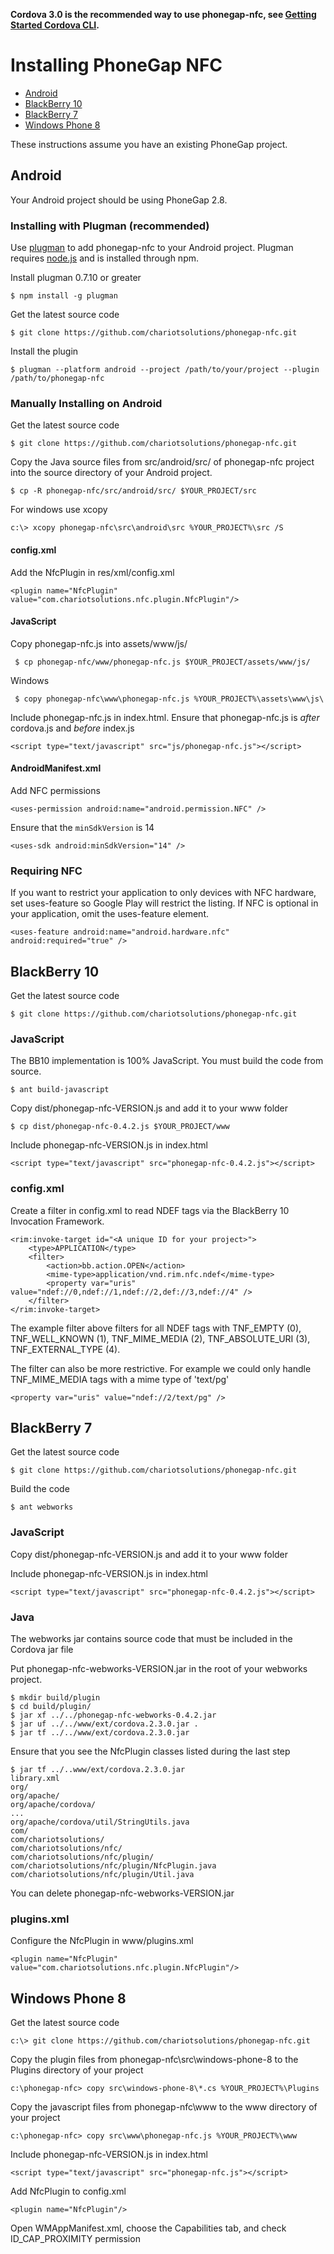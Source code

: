 **Cordova 3.0 is the recommended way to use phonegap-nfc, see [Getting Started Cordova CLI](https://github.com/chariotsolutions/phonegap-nfc/blob/master/doc/GettingStartedCLI.md).**

# Installing PhoneGap NFC

* [Android](#android)
* [BlackBerry 10](#blackberry-10)
* [BlackBerry 7](#blackberry-7)
* [Windows Phone 8](#windows-phone-8)

These instructions assume you have an existing PhoneGap project. 

## Android

Your Android project should be using PhoneGap 2.8.

### Installing with Plugman (recommended)

Use [plugman](https://github.com/apache/cordova-plugman) to add phonegap-nfc to your Android project.  Plugman requires [node.js](http://nodejs.org) and is installed through npm.

Install plugman 0.7.10 or greater

    $ npm install -g plugman

Get the latest source code

    $ git clone https://github.com/chariotsolutions/phonegap-nfc.git

Install the plugin

    $ plugman --platform android --project /path/to/your/project --plugin /path/to/phonegap-nfc

### Manually Installing on Android

Get the latest source code

    $ git clone https://github.com/chariotsolutions/phonegap-nfc.git

Copy the Java source files from src/android/src/ of phonegap-nfc project into the source directory of your Android project.

    $ cp -R phonegap-nfc/src/android/src/ $YOUR_PROJECT/src
    
For windows use xcopy

    c:\> xcopy phonegap-nfc\src\android\src %YOUR_PROJECT%\src /S

#### config.xml 

Add the NfcPlugin in res/xml/config.xml

    <plugin name="NfcPlugin" value="com.chariotsolutions.nfc.plugin.NfcPlugin"/>

#### JavaScript 

Copy phonegap-nfc.js into assets/www/js/

     $ cp phonegap-nfc/www/phonegap-nfc.js $YOUR_PROJECT/assets/www/js/
     
Windows     
     
     $ copy phonegap-nfc\www\phonegap-nfc.js %YOUR_PROJECT%\assets\www\js\
    
Include phonegap-nfc.js in index.html.  Ensure that phonegap-nfc.js is *after* cordova.js and *before* index.js

    <script type="text/javascript" src="js/phonegap-nfc.js"></script>        

#### AndroidManifest.xml

Add NFC permissions

    <uses-permission android:name="android.permission.NFC" />

Ensure that the `minSdkVersion` is 14

    <uses-sdk android:minSdkVersion="14" />
    
### Requiring NFC

If you want to restrict your application to only devices with NFC hardware, set uses-feature so Google Play will restrict the listing.  If NFC is optional in your application, omit the uses-feature element.

    <uses-feature android:name="android.hardware.nfc" android:required="true" />

## BlackBerry 10

Get the latest source code

    $ git clone https://github.com/chariotsolutions/phonegap-nfc.git

### JavaScript 

The BB10 implementation is 100% JavaScript.  You must build the code from source.

    $ ant build-javascript

Copy dist/phonegap-nfc-VERSION.js and add it to your www folder

    $ cp dist/phonegap-nfc-0.4.2.js $YOUR_PROJECT/www
    
Include phonegap-nfc-VERSION.js in index.html

    <script type="text/javascript" src="phonegap-nfc-0.4.2.js"></script>        

### config.xml

Create a filter in config.xml to read NDEF tags via the BlackBerry 10 Invocation Framework.

    <rim:invoke-target id="<A unique ID for your project>">
        <type>APPLICATION</type>
        <filter>
            <action>bb.action.OPEN</action>
            <mime-type>application/vnd.rim.nfc.ndef</mime-type>
            <property var="uris" value="ndef://0,ndef://1,ndef://2,def://3,ndef://4" /> 
        </filter>
    </rim:invoke-target>

The example filter above filters for all NDEF tags with TNF_EMPTY (0), TNF_WELL_KNOWN (1), TNF_MIME_MEDIA (2), TNF_ABSOLUTE_URI (3), TNF_EXTERNAL_TYPE (4).

The filter can also be more restrictive.  For example we could only handle TNF_MIME_MEDIA tags with a mime type of 'text/pg'

    <property var="uris" value="ndef://2/text/pg" /> 

## BlackBerry 7

Get the latest source code

    $ git clone https://github.com/chariotsolutions/phonegap-nfc.git

Build the code

    $ ant webworks

### JavaScript 

Copy dist/phonegap-nfc-VERSION.js and add it to your www folder
    
Include phonegap-nfc-VERSION.js in index.html

    <script type="text/javascript" src="phonegap-nfc-0.4.2.js"></script>       

### Java

The webworks jar contains source code that must be included in the Cordova jar file

Put phonegap-nfc-webworks-VERSION.jar in the root of your webworks project.

    $ mkdir build/plugin
    $ cd build/plugin/
    $ jar xf ../../phonegap-nfc-webworks-0.4.2.jar
    $ jar uf ../../www/ext/cordova.2.3.0.jar .
    $ jar tf ../../www/ext/cordova.2.3.0.jar
	
Ensure that you see the NfcPlugin classes listed during the last step

    $ jar tf ../..www/ext/cordova.2.3.0.jar
    library.xml
    org/
    org/apache/
    org/apache/cordova/
    ...
    org/apache/cordova/util/StringUtils.java
    com/
    com/chariotsolutions/
    com/chariotsolutions/nfc/
    com/chariotsolutions/nfc/plugin/
    com/chariotsolutions/nfc/plugin/NfcPlugin.java
    com/chariotsolutions/nfc/plugin/Util.java
	
You can delete phonegap-nfc-webworks-VERSION.jar

### plugins.xml

Configure the NfcPlugin in www/plugins.xml

    <plugin name="NfcPlugin" value="com.chariotsolutions.nfc.plugin.NfcPlugin"/>
    
## Windows Phone 8

Get the latest source code

    c:\> git clone https://github.com/chariotsolutions/phonegap-nfc.git

Copy the plugin files from phonegap-nfc\src\windows-phone-8 to the Plugins directory of your project

    c:\phonegap-nfc> copy src\windows-phone-8\*.cs %YOUR_PROJECT%\Plugins
    
Copy the javascript files from phonegap-nfc\www to the www directory of your project

    c:\phonegap-nfc> copy src\www\phonegap-nfc.js %YOUR_PROJECT%\www
    
Include phonegap-nfc-VERSION.js in index.html

    <script type="text/javascript" src="phonegap-nfc.js"></script>
    
Add NfcPlugin to config.xml

    <plugin name="NfcPlugin"/>
    
Open WMAppManifest.xml, choose the Capabilities tab, and check ID_CAP_PROXIMITY permission
